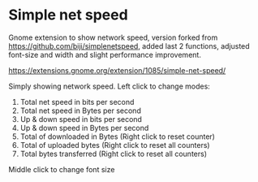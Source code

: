 # Simple net speed
Gnome extension to show network speed, version forked from https://github.com/biji/simplenetspeed, added last 2 functions, adjusted font-size and width and slight performance improvement.

https://extensions.gnome.org/extension/1085/simple-net-speed/

Simply showing network speed. Left click to change modes:

1. Total net speed in bits per second
1. Total net speed in Bytes per second
1. Up & down speed in bits per second
1. Up & down speed in Bytes per second
1. Total of downloaded in Bytes (Right click to reset counter)
1. Total of uploaded bytes (Right click to reset all counters)
1. Total bytes transferred (Right click to reset all counters)

Middle click to change font size
